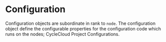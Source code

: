 # Configuration

Configuration objects are subordinate in rank to `node`.
The configuration object define the configurable properties for the
configuration code which runs on the nodes; CycleCloud Project Configurations.


